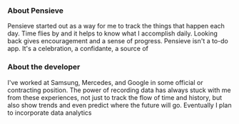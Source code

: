 ### About Pensieve
Pensieve started out as a way for me to track the things that happen each day. Time flies by and it helps to know what I accomplish daily. Looking back gives encouragement and a sense of progress. Pensieve isn't a to-do app. It's a celebration, a confidante, a source of 

### About the developer
I've worked at Samsung, Mercedes, and Google in some official or contracting position. The power of recording data has always stuck with me from these experiences, not just to track the flow of time and history, but also show trends and even predict where the future will go. Eventually I plan to incorporate data analytics 
